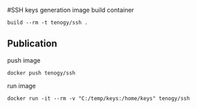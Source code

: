 #SSH keys generation image
build container

`build --rm -t tenogy/ssh .`

## Publication

push image

`docker push tenogy/ssh`

run image

`docker run -it --rm -v "C:/temp/keys:/home/keys" tenogy/ssh`
